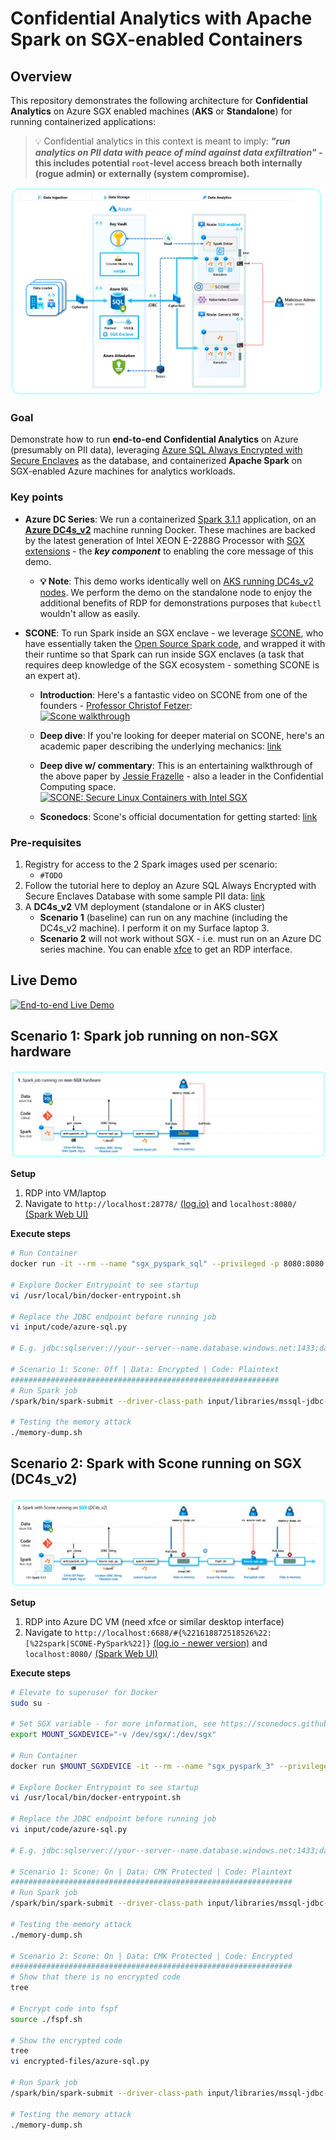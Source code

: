 # Confidential Analytics with Apache Spark on SGX-enabled Containers

## Overview

This repository demonstrates the following architecture for **Confidential Analytics** on Azure SGX enabled machines (**AKS** or **Standalone**) for running containerized applications: <br>

> 💡 Confidential analytics in this context is meant to imply: **_"run analytics on PII data with peace of mind against data exfiltration"_ - this includes potential `root`-level access breach both internally (rogue admin) or externally (system compromise).**

![Architecture Diagram](images/Architecture-Diagram.png)

### Goal

Demonstrate how to run **end-to-end Confidential Analytics** on Azure (presumably on PII data), leveraging [Azure SQL Always Encrypted with Secure Enclaves](https://docs.microsoft.com/en-us/sql/relational-databases/security/encryption/always-encrypted-enclaves?view=sql-server-ver15) as the database, and containerized **Apache Spark** on SGX-enabled Azure machines for analytics workloads.

### Key points

- **Azure DC Series**: We run a containerized [Spark 3.1.1](https://spark.apache.org/releases/spark-release-3-1-1.html) application, on an [**Azure DC4s_v2**](https://docs.microsoft.com/en-us/azure/virtual-machines/dcv2-series) machine running Docker. These machines are backed by the latest generation of Intel XEON E-2288G Processor with [SGX extensions](https://software.intel.com/content/www/us/en/develop/topics/software-guard-extensions.html) - the **_key component_** to enabling the core message of this demo.
  - **💡 Note**: This demo works identically well on [AKS running DC4s_v2 nodes](https://docs.microsoft.com/en-us/azure/confidential-computing/confidential-computing-enclaves). We perform the demo on the standalone node to enjoy the additional benefits of RDP for demonstrations purposes that `kubectl` wouldn't allow as easily.
- **SCONE**: To run Spark inside an SGX enclave - we leverage [SCONE](https://docs.microsoft.com/en-us/azure/confidential-computing/confidential-containers#scone-scontain), who have essentially taken the [Open Source Spark code](https://sconedocs.github.io/sconeapps_spark/), and wrapped it with their runtime so that Spark can run inside SGX enclaves (a task that requires deep knowledge of the SGX ecosystem - something SCONE is an expert at).

  - **Introduction**: Here's a fantastic video on SCONE from one of the founders - [Professor Christof Fetzer](https://github.com/christoffetzer): <br>
    [![Scone walkthrough](https://img.youtube.com/vi/aoA8pwasMqs/0.jpg)](https://youtu.be/aoA8pwasMqs)
  - **Deep dive**: If you're looking for deeper material on SCONE, here's an academic paper describing the underlying mechanics: [link](https://www.usenix.org/system/files/conference/osdi16/osdi16-arnautov.pdf)
  - **Deep dive w/ commentary**: This is an entertaining walkthrough of the above paper by [Jessie Frazelle](https://github.com/jessfraz) - also a leader in the Confidential Computing space. <br>
    [![SCONE: Secure Linux Containers with Intel SGX](https://img.youtube.com/vi/3UYczEYrxuY/0.jpg)](https://youtu.be/3UYczEYrxuY)

  - **Sconedocs**: Scone's official documentation for getting started: [link](https://sconedocs.github.io/)

### Pre-requisites

1. Registry for access to the 2 Spark images used per scenario:
   - `#TODO`
2. Follow the tutorial here to deploy an Azure SQL Always Encrypted with Secure Enclaves Database with some sample PII data: [link](https://docs.microsoft.com/en-us/azure/azure-sql/database/always-encrypted-enclaves-getting-started)
3. A **DC4s_v2** VM deployment (standalone or in AKS cluster)
   - **Scenario 1** (baseline) can run on any machine (including the DC4s_v2 machine). I perform it on my Surface laptop 3.
   - **Scenario 2** will not work without SGX - i.e. must run on an Azure DC series machine. You can enable [xfce](https://www.xfce.org/) to get an RDP interface.

## Live Demo

[![End-to-end Live Demo](http://i3.ytimg.com/vi/em6ovuznAf8/maxresdefault.jpg)](https://youtu.be/em6ovuznAf8)

## Scenario 1: Spark job running on non-SGX hardware

![Scenario 1](images/Scenario-1.png)

**Setup**

1. RDP into VM/laptop
2. Navigate to `http://localhost:28778/` [(log.io)](https://github.com/NarrativeScience/log.io) and `localhost:8080/` [(Spark Web UI)](https://spark.apache.org/docs/3.0.0-preview/web-ui.html)

**Execute steps**

```bash
# Run Container
docker run -it --rm --name "sgx_pyspark_sql" --privileged -p 8080:8080 -p 6868:6868 -p 28778:28778 aiaacireg.azurecr.io/scone/sgx-pyspark-sql sh

# Explore Docker Entrypoint to see startup
vi /usr/local/bin/docker-entrypoint.sh

# Replace the JDBC endpoint before running job
vi input/code/azure-sql.py

# E.g. jdbc:sqlserver://your--server--name.database.windows.net:1433;database=ContosoHR;user=your--username@your--server--name;password=your--password;

# Scenario 1: Scone: Off | Data: Encrypted | Code: Plaintext
############################################################
# Run Spark job
/spark/bin/spark-submit --driver-class-path input/libraries/mssql-jdbc-9.2.1.jre8.jar input/code/azure-sql.py >> output.txt 2>&1 &

# Testing the memory attack
./memory-dump.sh

```

## Scenario 2: Spark with Scone running on SGX (DC4s_v2)

![Scenario 2](images/Scenario-2.png)

**Setup**

1. RDP into Azure DC VM (need xfce or similar desktop interface)
2. Navigate to `http://localhost:6688/#{%221618872518526%22:[%22spark|SCONE-PySpark%22]}` [(log.io - newer version)](https://github.com/NarrativeScience/log.io) and `localhost:8080/` [(Spark Web UI)](https://spark.apache.org/docs/3.0.0-preview/web-ui.html)

**Execute steps**

```bash
# Elevate to superuser for Docker
sudo su -

# Set SGX variable - for more information, see https://sconedocs.github.io/sgxinstall/
export MOUNT_SGXDEVICE="-v /dev/sgx/:/dev/sgx"

# Run Container
docker run $MOUNT_SGXDEVICE -it --rm --name "sgx_pyspark_3" --privileged -p 8080:8080 -p 6688:6688 aiaacireg.azurecr.io/scone/sgx-pyspark-3 sh

# Explore Docker Entrypoint to see startup
vi /usr/local/bin/docker-entrypoint.sh

# Replace the JDBC endpoint before running job
vi input/code/azure-sql.py

# E.g. jdbc:sqlserver://your--server--name.database.windows.net:1433;database=ContosoHR;user=your--username@your--server--name;password=your--password;columnEncryptionSetting=enabled;enclaveAttestationUrl=https://your--attestation--url.eus.attest.azure.net/attest/SgxEnclave;enclaveAttestationProtocol=AAS;keyVaultProviderClientId=your--sp--id;keyVaultProviderClientKey=your--sp--secret;

# Scenario 1: Scone: On | Data: CMK Protected | Code: Plaintext
###############################################################
# Run Spark job
/spark/bin/spark-submit --driver-class-path input/libraries/mssql-jdbc-9.2.0.jre8-shaded.jar input/code/azure-sql.py >> output.txt 2>&1 &

# Testing the memory attack
./memory-dump.sh

# Scenario 2: Scone: On | Data: CMK Protected | Code: Encrypted
###############################################################
# Show that there is no encrypted code
tree

# Encrypt code into fspf
source ./fspf.sh

# Show the encrypted code
tree
vi encrypted-files/azure-sql.py

# Run Spark job
/spark/bin/spark-submit --driver-class-path input/libraries/mssql-jdbc-9.2.0.jre8-shaded.jar encrypted-files/azure-sql.py >> output.txt 2>&1 &

# Testing the memory attack
./memory-dump.sh
```
